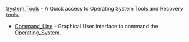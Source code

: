 [System_Tools](./) - A Quick access to Operating System Tools and Recovery tools.
* [Command_Line](./Command_Line/) - Graphical User interface to command the [Operating_System](./).
